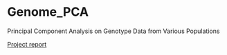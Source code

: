 # Genome_PCA
Principal Component Analysis on Genotype Data from Various Populations

[Project report](https://github.com/peikovakate/Genome_PCA/blob/master/Bioinformatics_Report_Peikova_Samovica.pdf)

